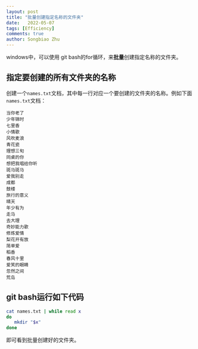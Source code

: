 ```yaml
---
layout: post
title: "批量创建指定名称的文件夹"
date:   2022-05-07
tags: [Efficiency]
comments: true
author: Songbiao Zhu
---
```


windows中，可以使用 git bash的for循环，来**批量**创建指定名称的文件夹。

<!-- more -->

## 指定要创建的所有文件夹的名称

创建一个` names.txt `文档，其中每一行对应一个要创建的文件夹的名称。例如下面` names.txt`文档：

```text
当你老了
少年锦时
七里香
小情歌
风吹麦浪
青花瓷
理想三旬
同桌的你
想把我唱给你听
斑马斑马
爱我别走
成都
鼓楼
旅行的意义
晴天
年少有为
走马
去大理
奇妙能力歌
修炼爱情
梨花开有放
简单爱
稻香
春风十里
爱笑的眼睛
忽然之间
荒岛

```



## git bash运行如下代码

```bash
cat names.txt | while read x
do
   mkdir "$x"
done

```

即可看到批量创建好的文件夹。